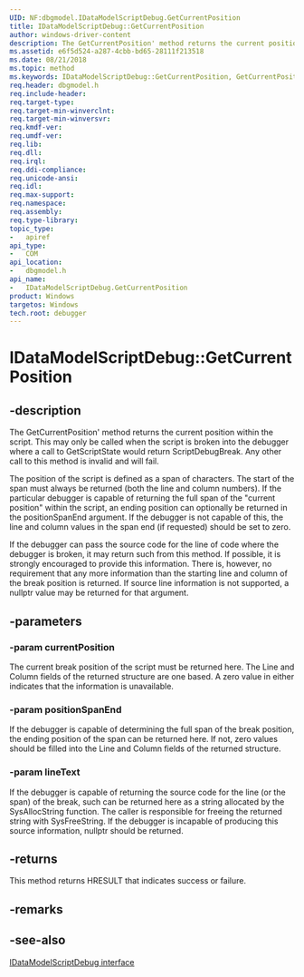 ```yaml
---
UID: NF:dbgmodel.IDataModelScriptDebug.GetCurrentPosition
title: IDataModelScriptDebug::GetCurrentPosition
author: windows-driver-content
description: The GetCurrentPosition' method returns the current position within the script.
ms.assetid: e6f5d524-a287-4cbb-bd65-28111f213518
ms.date: 08/21/2018
ms.topic: method
ms.keywords: IDataModelScriptDebug::GetCurrentPosition, GetCurrentPosition, IDataModelScriptDebug.GetCurrentPosition, IDataModelScriptDebug::GetCurrentPosition, IDataModelScriptDebug.GetCurrentPosition
req.header: dbgmodel.h
req.include-header:
req.target-type:
req.target-min-winverclnt:
req.target-min-winversvr:
req.kmdf-ver:
req.umdf-ver:
req.lib:
req.dll:
req.irql: 
req.ddi-compliance:
req.unicode-ansi:
req.idl:
req.max-support:
req.namespace:
req.assembly:
req.type-library: 
topic_type: 
-	apiref
api_type: 
-	COM
api_location: 
-	dbgmodel.h
api_name: 
-	IDataModelScriptDebug.GetCurrentPosition
product: Windows
targetos: Windows
tech.root: debugger
---
```


# IDataModelScriptDebug::GetCurrentPosition


## -description

The GetCurrentPosition' method returns the current position within the script. This may only be called when the script is broken into the debugger where a call to GetScriptState would return ScriptDebugBreak. Any other call to this method is invalid and will fail. 

The position of the script is defined as a span of characters. The start of the span must always be returned (both the line and column numbers). If the particular debugger is capable of returning the full span of the "current position" within the script, an ending position can optionally be returned in the positionSpanEnd argument. If the debugger is not capable of this, the line and column values in the span end (if requested) should be set to zero. 

If the debugger can pass the source code for the line of code where the debugger is broken, it may return such from this method. If possible, it is strongly encouraged to provide this information. There is, however, no requirement that any more information than the starting line and column of the break position is returned. If source line information is not supported, a nullptr value may be returned for that argument. 


## -parameters

### -param currentPosition
The current break position of the script must be returned here. The Line and Column fields of the returned structure are one based. A zero value in either indicates that the information is unavailable.

### -param positionSpanEnd
If the debugger is capable of determining the full span of the break position, the ending position of the span can be returned here. If not, zero values should be filled into the Line and Column fields of the returned structure.

### -param lineText
If the debugger is capable of returning the source code for the line (or the span) of the break, such can be returned here as a string allocated by the SysAllocString function. The caller is responsible for freeing the returned string with SysFreeString. If the debugger is incapable of producing this source information, nullptr should be returned.

## -returns
This method returns HRESULT that indicates success or failure.

## -remarks

## -see-also

[IDataModelScriptDebug interface](nn-dbgmodel-idatamodelscriptdebug.md)
